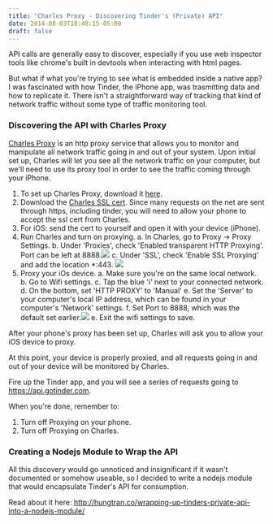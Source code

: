 ```yaml
---
title: "Charles Proxy - Discovering Tinder's (Private) API"
date: 2014-08-03T18:48:15-05:00
draft: false
---
```


API calls are generally easy to discover, especially if you use web inspector tools like chrome's built in devtools when interacting with html pages.

But what if what you're trying to see what is embedded inside a native app? I was fascinated with how Tinder, the iPhone app, was trasmitting data and how to replicate it. There isn't a straightforward way of tracking that kind of network traffic without some type of traffic monitoring tool.

### Discovering the API with Charles Proxy
[Charles Proxy](http://www.charlesproxy.com/) is an http proxy service that allows you to monitor and manipulate all network traffic going in and out of your system. Upon initial set up, Charles will let you see all the network traffic on your computer, but we'll need to use its proxy tool in order to see the traffic coming through your iPhone.

1. To set up Charles Proxy, download it [here](http://www.charlesproxy.com/).
2. Download the [Charles SSL cert](http://www.charlesproxy.com/ssl.zip).
Since many requests on the net are sent through https, including tinder, you will need to allow your phone to accept the ssl cert from Charles.
3. For iOS: send the cert to yourself and open it with your device (iPhone).
4. Run Charles and turn on proxying.
a. In Charles, go to Proxy -> Proxy Settings.
b. Under 'Proxies', check 'Enabled transparent HTTP Proxying'. Port can be left at 8888.![](http://hungtranco_std.s3.amazonaws.com/2014/Aug/Captura_de_pantalla_2014_08_02_a_la_s__6_53_12_PM-1407032021533.png)
c. Under 'SSL', check 'Enable SSL Proxying' and add the location *:443. ![](http://hungtranco_std.s3.amazonaws.com/2014/Aug/Captura_de_pantalla_2014_08_02_a_la_s__6_52_53_PM-1407032083682.png)
5. Proxy your iOs device.
a. Make sure you're on the same local network.
b. Go to Wifi settings.
c. Tap the blue 'i' next to your connected network.
d. On the bottom, set 'HTTP PROXY' to 'Manual'
e. Set the 'Server' to your computer's local IP address, which can be found in your computer's 'Network' settings.
f. Set Port to 8888, which was the default set earlier.![](http://hungtranco_std.s3.amazonaws.com/2014/Aug/image-1407033321375.png)
e. Exit the wifi settings to save.


After your phone's proxy has been set up, Charles will ask you to allow your iOS device to proxy.

At this point, your device is properly proxied, and all requests going in and out of your device will be monitored by Charles.

Fire up the Tinder app, and you will see a series of requests going to https://api.gotinder.com.

When you're done, remember to:
1. Turn off Proxying on your phone.
2. Turn off Proxying on Charles.



### Creating a Nodejs Module to Wrap the API
All this discovery would go unnoticed and insignificant if it wasn't documented or somehow useable, so I decided to write a nodejs module that would encapsulate Tinder's API for consumption.

Read about it here:
http://hungtran.co/wrapping-up-tinders-private-api-into-a-nodejs-module/